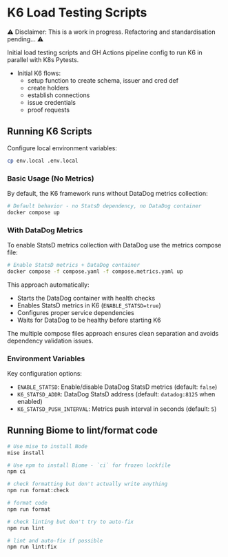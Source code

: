 # K6 Load Testing Scripts

⚠️ Disclaimer: This is a work in progress. Refactoring and standardisation
pending... ⚠️

Initial load testing scripts and GH Actions pipeline config to run K6 in
parallel with K8s Pytests.

- Initial K6 flows:
  - setup function to create schema, issuer and cred def
  - create holders
  - establish connections
  - issue credentials
  - proof requests

## Running K6 Scripts

Configure local environment variables:

```sh
cp env.local .env.local
```

### Basic Usage (No Metrics)

By default, the K6 framework runs without DataDog metrics collection:

```sh
# Default behavior - no StatsD dependency, no DataDog container
docker compose up
```

### With DataDog Metrics

To enable StatsD metrics collection with DataDog use the metrics compose file:

```sh
# Enable StatsD metrics + DataDog container
docker compose -f compose.yaml -f compose.metrics.yaml up
```

This approach automatically:
- Starts the DataDog container with health checks
- Enables StatsD metrics in K6 (`ENABLE_STATSD=true`)
- Configures proper service dependencies
- Waits for DataDog to be healthy before starting K6

The multiple compose files approach ensures clean separation and avoids dependency validation issues.

### Environment Variables

Key configuration options:

- `ENABLE_STATSD`: Enable/disable DataDog StatsD metrics (default: `false`)
- `K6_STATSD_ADDR`: DataDog StatsD address (default: `datadog:8125` when enabled)
- `K6_STATSD_PUSH_INTERVAL`: Metrics push interval in seconds (default: `5`)

## Running Biome to lint/format code

```sh
# Use mise to install Node
mise install

# Use npm to install Biome - `ci` for frozen lockfile
npm ci

# check formatting but don't actually write anything
npm run format:check

# format code
npm run format

# check linting but don't try to auto-fix
npm run lint

# lint and auto-fix if possible
npm run lint:fix
```
